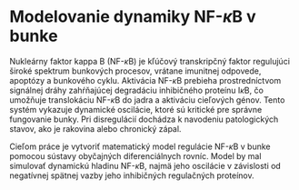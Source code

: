# Modelovanie dynamiky NF-$\kappa$B v bunke

Nukleárny faktor kappa B (NF-$\kappa$B) je kľúčový transkripčný faktor regulujúci široké spektrum bunkových procesov, vrátane imunitnej odpovede, apoptózy a bunkového cyklu. 
Aktivácia NF-$\kappa$B prebieha prostredníctvom signálnej dráhy zahŕňajúcej degradáciu inhibičného proteínu I$\kappa$B, čo umožňuje translokáciu NF-$\kappa$B do jadra a aktiváciu cieľových génov. 
Tento systém vykazuje dynamické oscilácie, ktoré sú kritické pre správne fungovanie bunky. Pri disregulácií dochádza k navodeniu patologických stavov, ako je rakovina alebo chronický zápal.


Cieľom práce je vytvoriť matematický model regulácie NF-$\kappa$B v bunke pomocou sústavy obyčajných diferenciálnych rovníc. 
Model by mal simulovať dynamickú hladinu NF-$\kappa$B, najmä jeho oscilácie v závislosti od negatívnej spätnej vazby jeho inhibičných regulačných proteínov.
